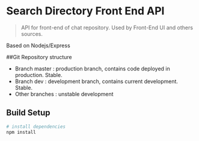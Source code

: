 # Search Directory Front End API

> API for front-end of chat repository. Used by Front-End UI and others sources.

Based on Nodejs/Express

##Git Repository structure

* Branch master : production branch, contains code deployed in production. Stable.
* Branch dev : development branch, contains current development. Stable.
* Other branches : unstable development

## Build Setup

``` bash
# install dependencies
npm install
```
